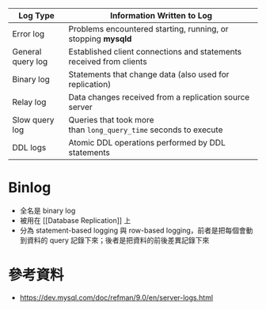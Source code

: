 |Log Type|Information Written to Log|
|---|---|
|Error log|Problems encountered starting, running, or stopping **mysqld**|
|General query log|Established client connections and statements received from clients|
|Binary log|Statements that change data (also used for replication)|
|Relay log|Data changes received from a replication source server|
|Slow query log|Queries that took more than `long_query_time` seconds to execute|
|DDL logs|Atomic DDL operations performed by DDL statements|

# Binlog

- 全名是 binary log
- 被用在 [[Database Replication]] 上
- 分為 statement-based logging 與 row-based logging，前者是把每個會動到資料的 query 記錄下來；後者是把資料的前後差異記錄下來

# 參考資料

- <https://dev.mysql.com/doc/refman/9.0/en/server-logs.html>
